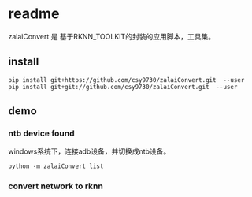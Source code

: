 # readme

zalaiConvert 是 基于RKNN_TOOLKIT的封装的应用脚本，工具集。

## install
```
pip install git+https://github.com/csy9730/zalaiConvert.git  --user
pip install git+git://github.com/csy9730/zalaiConvert.git  --user
```

## demo
### ntb device found

windows系统下，连接adb设备，并切换成ntb设备。
```
python -m zalaiConvert list

```

### convert network to rknn



